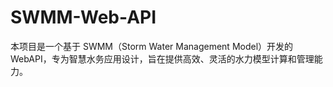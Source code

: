 # SWMM-Web-API
本项目是一个基于 SWMM（Storm Water Management Model）开发的 WebAPI，专为智慧水务应用设计，旨在提供高效、灵活的水力模型计算和管理能力。
